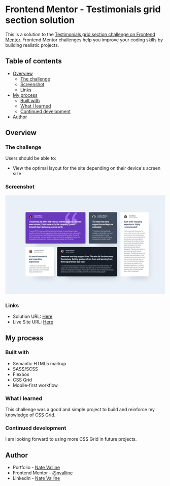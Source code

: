 # Frontend Mentor - Testimonials grid section solution

This is a solution to the [Testimonials grid section challenge on Frontend Mentor](https://www.frontendmentor.io/challenges/testimonials-grid-section-Nnw6J7Un7). Frontend Mentor challenges help you improve your coding skills by building realistic projects.

## Table of contents

- [Overview](#overview)
  - [The challenge](#the-challenge)
  - [Screenshot](#screenshot)
  - [Links](#links)
- [My process](#my-process)
  - [Built with](#built-with)
  - [What I learned](#what-i-learned)
  - [Continued development](#continued-development)
- [Author](#author)

## Overview

### The challenge

Users should be able to:

- View the optimal layout for the site depending on their device's screen size

### Screenshot

![](./design/screenshot.png)

### Links

- Solution URL: [Here](https://www.frontendmentor.io/solutions/css-grid-area-w-sass-KoT48gBWBz)
- Live Site URL: [Here](https://nv-testimonials-grid.netlify.app/)

## My process

### Built with

- Semantic HTML5 markup
- SASS/SCSS
- Flexbox
- CSS Grid
- Mobile-first workflow

### What I learned

This challenge was a good and simple project to build and reinforce my knowledge of CSS Grid.

### Continued development

I am looking forward to using more CSS Grid in future projects.

## Author

- Portfolio - [Nate Valline](https://natevalline.dev)
- Frontend Mentor - [@nvalline](https://www.frontendmentor.io/profile/nvalline)
- LinkedIn - [Nate Valline](https://www.linkedin.com/in/nvalline)
